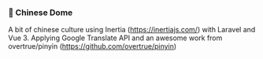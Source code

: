 ### 🚀 Chinese Dome

A bit of chinese culture using Inertia (https://inertiajs.com/) with Laravel and Vue 3. Applying Google Translate API and an awesome work from overtrue/pinyin (https://github.com/overtrue/pinyin)
